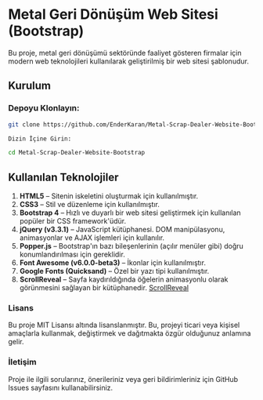 # Metal Geri Dönüşüm Web Sitesi (Bootstrap)

Bu proje, metal geri dönüşümü sektöründe faaliyet gösteren firmalar için modern web teknolojileri kullanılarak geliştirilmiş bir web sitesi şablonudur.

## Kurulum

### Depoyu Klonlayın:
```bash
git clone https://github.com/EnderKaran/Metal-Scrap-Dealer-Website-Bootstrap.git

Dizin İçine Girin:

cd Metal-Scrap-Dealer-Website-Bootstrap
```
## Kullanılan Teknolojiler

1. **HTML5** – Sitenin iskeletini oluşturmak için kullanılmıştır.  
2. **CSS3** – Stil ve düzenleme için kullanılmıştır.  
3. **Bootstrap 4** – Hızlı ve duyarlı bir web sitesi geliştirmek için kullanılan popüler bir CSS framework'üdür.  
4. **jQuery (v3.3.1)** – JavaScript kütüphanesi. DOM manipülasyonu, animasyonlar ve AJAX işlemleri için kullanılır.  
5. **Popper.js** – Bootstrap'ın bazı bileşenlerinin (açılır menüler gibi) doğru konumlandırılması için gereklidir.  
6. **Font Awesome (v6.0.0-beta3)** – İkonlar için kullanılmıştır.  
7. **Google Fonts (Quicksand)** – Özel bir yazı tipi kullanılmıştır.  
8. **ScrollReveal** – Sayfa kaydırıldığında öğelerin animasyonlu olarak görünmesini sağlayan bir kütüphanedir. [ScrollReveal](https://scrollrevealjs.org/)  


### Lisans
Bu proje MIT Lisansı altında lisanslanmıştır. Bu, projeyi ticari veya kişisel amaçlarla kullanmak, değiştirmek ve dağıtmakta özgür olduğunuz anlamına gelir.

### İletişim
Proje ile ilgili sorularınız, önerileriniz veya geri bildirimleriniz için GitHub Issues sayfasını kullanabilirsiniz.


